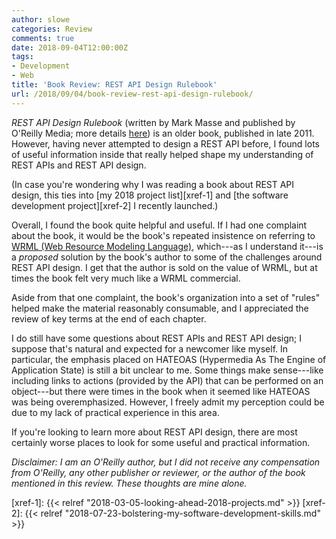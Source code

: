 ```yaml
---
author: slowe
categories: Review
comments: true
date: 2018-09-04T12:00:00Z
tags:
- Development
- Web
title: 'Book Review: REST API Design Rulebook'
url: /2018/09/04/book-review-rest-api-design-rulebook/
---
```


_REST API Design Rulebook_ (written by Mark Masse and published by O'Reilly Media; more details [here][link-2]) is an older book, published in late 2011. However, having never attempted to design a REST API before, I found lots of useful information inside that really helped shape my understanding of REST APIs and REST API design.<!--more-->

(In case you're wondering why I was reading a book about REST API design, this ties into [my 2018 project list][xref-1] and [the software development project][xref-2] I recently launched.)

Overall, I found the book quite helpful and useful. If I had one complaint about the book, it would be the book's repeated insistence on referring to [WRML (Web Resource Modeling Language)][link-1], which---as I understand it---is a _proposed_ solution by the book's author to some of the challenges around REST API design. I get that the author is sold on the value of WRML, but at times the book felt very much like a WRML commercial.

Aside from that one complaint, the book's organization into a set of "rules" helped make the material reasonably consumable, and I appreciated the review of key terms at the end of each chapter.

I do still have some questions about REST APIs and REST API design; I suppose that's natural and expected for a newcomer like myself. In particular, the emphasis placed on HATEOAS (Hypermedia As The Engine of Application State) is still a bit unclear to me. Some things make sense---like including links to actions (provided by the API) that can be performed on an object---but there were times in the book when it seemed like HATEOAS was being overemphasized. However, I freely admit my perception could be due to my lack of practical experience in this area.

If you're looking to learn more about REST API design, there are most certainly worse places to look for some useful and practical information.

_Disclaimer: I am an O'Reilly author, but I did not receive any compensation from O'Reilly, any other publisher or reviewer, or the author of the book mentioned in this review. These thoughts are mine alone._

[link-1]: https://github.com/wrml/wrml
[link-2]: http://shop.oreilly.com/product/0636920021575.do
[xref-1]: {{< relref "2018-03-05-looking-ahead-2018-projects.md" >}}
[xref-2]: {{< relref "2018-07-23-bolstering-my-software-development-skills.md" >}}
